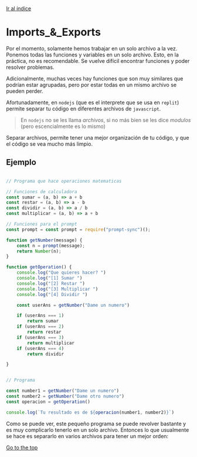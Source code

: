[Ir al índice](indice.md)

# Imports_&_Exports

Por el momento, solamente hemos trabajar en un solo archivo a la vez. Ponemos todas las funciones y variables en un solo archivo. Esto, en la práctica, no es recomendable. Se vuelve difícil encontrar funciones y poder resolver problemas. 

Adicionalmente, muchas veces hay funciones que son muy similares que podrían estar agrupadas, pero por estar todas en un mismo archivo se pueden perder. 

Afortunadamente, en `nodejs` (que es el interprete que se usa en `replit`) permite separar tu código en diferentes archivos de `javascript`. 

> En `nodejs` no se les llama *archivos*, si no más bien se les dice *modulos* (pero escencialmente es lo mismo)

Separar archivos, permite tener una mejor organización de tu código, y que el código se vea mucho más limpio. 

## Ejemplo

```javascript

// Programa que hace operaciones matematicas

// Funciones de calculadora
const sumar = (a, b) => a + b
const restar = (a, b) => a - b
const dividir = (a, b) => a / b
const multiplicar = (a, b) => a + b

// Funciones para el prompt
const prompt = const prompt = require("prompt-sync")();

function getNumber(message) {
	const n = prompt(message);
	return Number(n);
}

function getOperation() {
	console.log("Que quieres hacer? ")
	console.log("[1] Sumar ")
	console.log("[2] Restar ")
	console.log("[3] Multiplicar ")
	console.log("[4] Dividir ")

    const userAns = getNumber("Dame un numero")

    if (userAns === 1)
        return sumar
    if (userAns === 2)
        return restar
    if (userAns === 3)
        return multiplicar
    if (userAns === 4)
        return dividir

}


// Programa

const number1 = getNumber("Dame un numero")
const number2 = getNumber("Dame otro numero")
const operacion = getOperation()

console.log(`Tu resultado es de ${operacion(number1, number2)}`)


```

Como se puede ver, este pequeño programa se puede revolver bastante y es muy complicarlo tenerlo en un solo archivo. Entonces lo que usualmente se hace es separarlo en varios archivos para tener un mejor orden:





[Go to the top](#Imports_&_Exports)